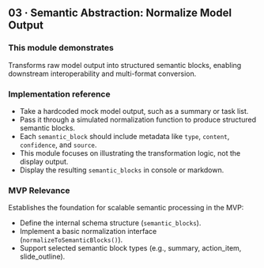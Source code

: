 ## 03 · Semantic Abstraction: Normalize Model Output

### This module demonstrates
Transforms raw model output into structured semantic blocks, enabling downstream interoperability and multi-format conversion.

### Implementation reference
- Take a hardcoded mock model output, such as a summary or task list.
- Pass it through a simulated normalization function to produce structured semantic blocks.
- Each `semantic_block` should include metadata like `type`, `content`, `confidence`, and `source`.
- This module focuses on illustrating the transformation logic, not the display output.
- Display the resulting `semantic_blocks` in console or markdown.

### MVP Relevance
Establishes the foundation for scalable semantic processing in the MVP:
- Define the internal schema structure (`semantic_blocks`).
- Implement a basic normalization interface (`normalizeToSemanticBlocks()`).
- Support selected semantic block types (e.g., summary, action_item, slide_outline).
